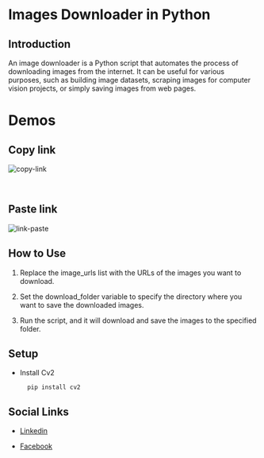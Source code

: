 # Images Downloader in Python 

## Introduction

An image downloader is a Python script that automates the process of downloading images from the internet. It can be useful for various purposes, such as building image datasets, scraping images for computer vision projects, or simply saving images from web pages.

# Demos

## Copy link

![copy-link](https://github.com/nithushanmoham/images-downloader-in-python/assets/106969157/d17f5e23-1a21-4768-9f3e-9b6e2a884add)

<br>

## Paste link

![link-paste](https://github.com/nithushanmoham/images-downloader-in-python/assets/106969157/be063e48-2b10-47d0-9d69-f99bb6ed1af0)


## How to Use

1. Replace the image_urls list with the URLs of the images you want to download.

2. Set the download_folder variable to specify the directory where you want to save the downloaded images.

3. Run the script, and it will download and save the images to the specified folder.

## Setup

- Install Cv2

  ```
    pip install cv2
  ```

## Social Links

- [Linkedin](https://www.linkedin.com/in/nithushanmohan/)

- [Facebook](https://www.facebook.com/profile.php?id=100077725721945)

